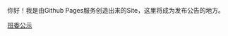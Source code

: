 <html>
  <head>
    <meta charset="utf-8">
  </head>
  <body>
    <p>你好！我是由Github Pages服务创造出来的Site，这里将成为发布公告的地方。</p>
    <a href="/bbs/banwei.htm/">班委公示</a>
  </body>
</html>
